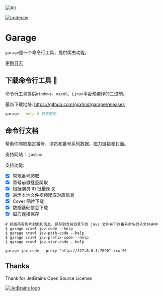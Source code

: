 ![Alt](https://repobeats.axiom.co/api/embed/a600b32115176854e9ab824307882a9350d5d9de.svg "Repobeats analytics image")

[![codecov](https://codecov.io/gh/gsxhnd/garage/branch/master/graph/badge.svg?token=6EAEPP8LT7)](https://codecov.io/gh/gsxhnd/garage)

# Garage

`garage`是一个命令行工具，提供爬虫功能。

[更新日志](./CHANGELOG.md)

## 下载命令行工具 🔧

命令行工具提供`Windows`、`macOS`、`Linux`平台预编译的二进制。

最新下载地址: <https://github.com/gsxhnd/garage/releases>

```bash
garage --help # 获取帮助
```

## 命令行文档

帮助你爬取指定番号，演员和番号系列数据，磁力链接和封面。

支持网站： `javbus`

支持功能:

- [x] 常规番号爬取
- [x] 番号前缀批量爬取
- [x] 根据演员 ID 批量爬取
- [x] 遍历本地文件视频爬取对应信息
- [x] Cover 图片下载
- [x] 数据基础信息下载
- [x] 磁力连接保存

```shell
# 抓取所有影片封面和信息，保存到当前目录下的 javs 文件夹下以番号命名的子文件夹中
$ garage crawl jav-code --help
$ garage crawl jav-path-code --help
$ garage crawl jav-prefix-code --help
$ garage crawl jav-star-code --help

garage jav_code --proxy "http://127.0.0.1:7890" xxx-01
```

## Thanks

Thank for JetBrains Open Source License

[![JetBrains logo](https://resources.jetbrains.com/storage/products/company/brand/logos/jetbrains.png)](https://jb.gg/OpenSourceSupport)
